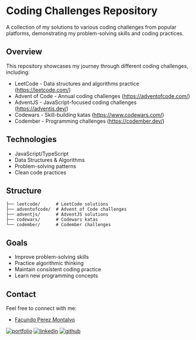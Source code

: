 # Coding Challenges Repository

A collection of my solutions to various coding challenges from popular platforms, demonstrating my problem-solving skills and coding practices.

## Overview

This repository showcases my journey through different coding challenges, including:

- LeetCode - Data structures and algorithms practice (https://leetcode.com/)
- Advent of Code - Annual coding challenges (https://adventofcode.com/)
- AdventJS - JavaScript-focused coding challenges (https://adventjs.dev/)
- Codewars - Skill-building katas (https://www.codewars.com/)
- Codember - Programming challenges (https://codember.dev/)

## Technologies

- JavaScript/TypeScript
- Data Structures & Algorithms
- Problem-solving patterns
- Clean code practices

## Structure

```
├── leetcode/      # LeetCode solutions
├── adventofcode/  # Advent of Code challenges
├── adventjs/      # AdventJS solutions
├── codewars/      # Codewars katas
└── codember/      # Codember challenges
```

## Goals

- Improve problem-solving skills
- Practice algorithmic thinking
- Maintain consistent coding practice
- Learn new programming concepts

## Contact

Feel free to connect with me:

- [Facundo Perez Montalvo](https://facuperezm.com)

[![portfolio](https://img.shields.io/badge/my_portfolio-000?style=for-the-badge&logo=ko-fi&logoColor=white)](https://facuperezm.com)
[![linkedin](https://img.shields.io/badge/linkedin-0A66C2?style=for-the-badge&logo=linkedin&logoColor=white)](https://www.linkedin.com/in/facuperezm/)
[![github](https://img.shields.io/badge/github-555?style=for-the-badge&logo=github&logoColor=white)](https://github.com/facuperezm)

